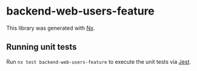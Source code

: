 # backend-web-users-feature

This library was generated with [Nx](https://nx.dev).

## Running unit tests

Run `nx test backend-web-users-feature` to execute the unit tests via [Jest](https://jestjs.io).
